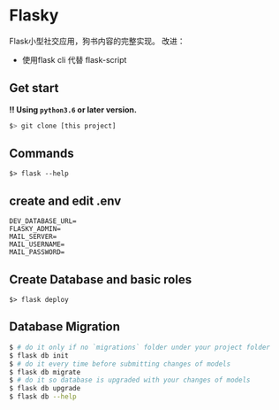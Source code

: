 # Flasky
Flask小型社交应用，狗书内容的完整实现。
改进：
 - 使用flask cli 代替 flask-script

## Get start
**!! Using `python3.6` or later version.**
```bash
$> git clone [this project]
```

## Commands
```
$> flask --help
```

## create and edit .env
```
DEV_DATABASE_URL=
FLASKY_ADMIN=
MAIL_SERVER=
MAIL_USERNAME=
MAIL_PASSWORD=
```

## Create Database and basic roles
```
$> flask deploy
```

## Database Migration
```bash
$ # do it only if no `migrations` folder under your project folder
$ flask db init
$ # do it every time before submitting changes of models
$ flask db migrate
$ # do it so database is upgraded with your changes of models
$ flask db upgrade
$ flask db --help
```
